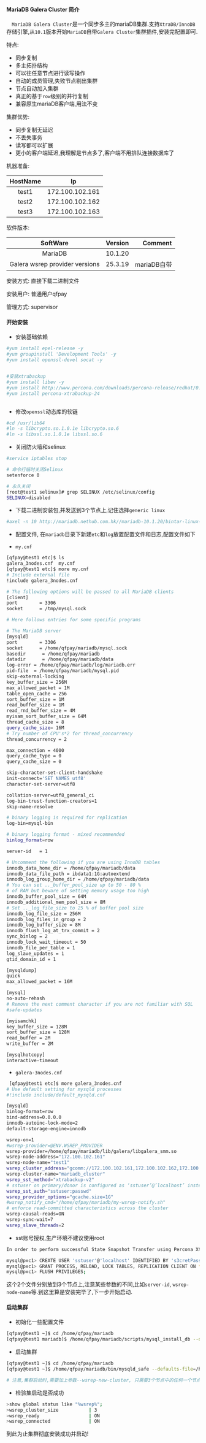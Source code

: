 #### MariaDB Galera Cluster 简介

&emsp;`MariaDB Galera Cluster`是一个同步多主的mariaDB集群.支持`XtraDB/InnoDB`存储引擎,从`10.1`版本开始`MariaDB`自带`Galera Cluster`集群插件,安装完配置即可.

特点:

 * 同步复制
 * 多主拓扑结构
 * 可以往任意节点进行读写操作
 * 自动的成员管理,失败节点剔出集群
 * 节点自动加入集群
 * 真正的基于`row`级别的并行复制
 * 兼容原生mariaDB客户端,用法不变

集群优势:

 * 同步复制无延迟
 * 不丢失事务
 * 读写都可以扩展
 * 更小的客户端延迟,我理解是节点多了,客户端不用排队连接数据库了

 
机器准备:

| HostName      | Ip           |
| :-------------: |:-------------:|
| test1     | 172.100.102.161 |
| test2     | 172.100.102.162      |
| test3     | 172.100.102.163      |
 
软件版本:

| SoftWare       | Version           | Comment  |
| :-------------: |:-------------:| -----:|
| MariaDB      | 10.1.20 |  |
| Galera wsrep provider versions      | 25.3.19      |   mariaDB自带 |

安装方式: 直接下载二进制文件

安装用户: 普通用户qfpay

管理方式: supervisor


#### 开始安装

* 安装基础依赖

```bash
#yum install epel-release -y
#yum groupinstall 'Development Tools' -y
#yum install openssl-devel socat -y 


#安装xtrabackup
#yum install libev -y
#yum install http://www.percona.com/downloads/percona-release/redhat/0.1-4/percona-release-0.1-4.noarch.rpm
#yum install percona-xtrabackup-24



```
 
* 修改`openssl`动态库的软链

```bash
#cd /usr/lib64
#ln -s libcrypto.so.1.0.1e libcrypto.so.6
#ln -s libssl.so.1.0.1e libssl.so.6
``` 
 
* 关闭防火墙和selinux

```bash
#service iptables stop

# 命令行临时关闭Selinux
setenforce 0

# 永久关闭
[root@test1 selinux]# grep SELINUX /etc/selinux/config
SELINUX=disabled


``` 

* 下载二进制安装包,并发送到3个节点上,记住选择`generic linux`

```bash
#axel -n 10 http://mariadb.nethub.com.hk//mariadb-10.1.20/bintar-linux-x86_64/mariadb-10.1.20-linux-x86_64.tar.gz
```

* 配置文件, 在`mariadb`目录下新建`etc`和`log`放置配置文件和日志,配置文件如下

 * `my.cnf`
 
```bash
[qfpay@test1 etc]$ ls
galera_3nodes.cnf  my.cnf
[qfpay@test1 etc]$ more my.cnf
# Include external file
!include galera_3nodes.cnf

# The following options will be passed to all MariaDB clients
[client]
port		= 3306
socket		= /tmp/mysql.sock

# Here follows entries for some specific programs

# The MariaDB server
[mysqld]
port		= 3306
socket		= /home/qfpay/mariadb/mysql.sock
basedir      = /home/qfpay/mariadb
datadir      = /home/qfpay/mariadb/data
log-error = /home/qfpay/mariadb/log/mariadb.err
pid-file  = /home/qfpay/mariadb/mysql.pid
skip-external-locking
key_buffer_size = 256M
max_allowed_packet = 1M
table_open_cache = 256
sort_buffer_size = 1M
read_buffer_size = 1M
read_rnd_buffer_size = 4M
myisam_sort_buffer_size = 64M
thread_cache_size = 8
query_cache_size= 16M
# Try number of CPU's*2 for thread_concurrency
thread_concurrency = 2

max_connection = 4000
query_cache_type = 0
query_cache_size = 0

skip-character-set-client-handshake
init-connect='SET NAMES utf8'
character-set-server=utf8

collation-server=utf8_general_ci
log-bin-trust-function-creators=1
skip-name-resolve

# binary logging is required for replication
log-bin=mysql-bin

# binary logging format - mixed recommended
binlog_format=row

server-id	= 1

# Uncomment the following if you are using InnoDB tables
innodb_data_home_dir = /home/qfpay/mariadb/data
innodb_data_file_path = ibdata1:1G:autoextend
innodb_log_group_home_dir = /home/qfpay/mariadb/data
# You can set .._buffer_pool_size up to 50 - 80 %
# of RAM but beware of setting memory usage too high
innodb_buffer_pool_size = 64M
innodb_additional_mem_pool_size = 8M
# Set .._log_file_size to 25 % of buffer pool size
innodb_log_file_size = 256M
innodb_log_files_in_group = 2
innodb_log_buffer_size = 8M
innodb_flush_log_at_trx_commit = 2
sync_binlog = 2
innodb_lock_wait_timeout = 50
innodb_file_per_table = 1
log_slave_updates = 1
gtid_domain_id = 1

[mysqldump]
quick
max_allowed_packet = 16M

[mysql]
no-auto-rehash
# Remove the next comment character if you are not familiar with SQL
#safe-updates

[myisamchk]
key_buffer_size = 128M
sort_buffer_size = 128M
read_buffer = 2M
write_buffer = 2M

[mysqlhotcopy]
interactive-timeout

```

 * `galera-3nodes.cnf`
 
 
```bash
 [qfpay@test1 etc]$ more galera_3nodes.cnf
# Use default setting for mysqld processes
#!include include/default_mysqld.cnf

[mysqld]
binlog-format=row
bind-address=0.0.0.0
innodb-autoinc-lock-mode=2
default-storage-engine=innodb

wsrep-on=1
#wsrep-provider=@ENV.WSREP_PROVIDER
wsrep-provider=/home/qfpay/mariadb/lib/galera/libgalera_smm.so
wsrep-node-address="172.100.102.161"
wsrep-node-name="test1"
wsrep_cluster_address="gcomm://172.100.102.161,172.100.102.162,172.100.102.163"
wsrep-cluster-name="mariadb_cluster"
wsrep_sst_method="xtrabackup-v2"
# sstuser on primary/donor is configured as ‘sstuser’@’localhost’ instead of ‘sstuser’@’%’
wsrep_sst_auth="sstuser:passwd"
wsrep_provider_options="gcache.size=1G"
#wsrep_notify_cmd="/home/qfpay/mariadb/my-wsrep-notify.sh"
# enforce read-committed characteristics across the cluster
wsrep-causal-reads=ON
wsrep-sync-wait=7
wsrep_slave_threads=2

```

* sst账号授权,生产环境不建议使用root

```bash
In order to perform successful State Snapshot Transfer using Percona XtraBackup new user needs to be set up with proper privileges:

mysql@pxc1> CREATE USER 'sstuser'@'localhost' IDENTIFIED BY 's3cretPass';
mysql@pxc1> GRANT PROCESS, RELOAD, LOCK TABLES, REPLICATION CLIENT ON *.* TO 'sstuser'@'localhost';
mysql@pxc1> FLUSH PRIVILEGES;

```
这个2个文件分别放到3个节点上,注意某些参数的不同,比如`server-id`, `wsrep-node-name`等.到这里算是安装完毕了,下一步开始启动.


#### 启动集群

* 初始化一些配置文件

```bash
[qfpay@test1 ~]$ cd /home/qfpay/mariadb
[qfpay@test1 mariadb]$ /home/qfpay/mariadb/scripts/mysql_install_db --defaults-file=/home/qfpay/mariadb/etc/my.cnf
```

* 启动集群

```bash
[qfpay@test1 ~]$ cd /home/qfpay/mariadb
[qfpay@test1 ~]$ /home/qfpay/mariadb/bin/mysqld_safe --defaults-file=/home/qfpay/mariadb/etc/my.cnf  --wsrep-new-cluster

# 注意,集群启动时,需要加上参数--wsrep-new-cluster, 只需要3个节点中的任何一个节点加上这个参数就行,剩下2个不用加
```
 
* 检验集启动是否成功

```bash
>show global status like "%wsrep%";
>wsrep_cluster_size           | 3
>wsrep_ready                  | ON
>wsrep_connected              | ON

``` 

到此为止集群彻底安装成功并启动!
